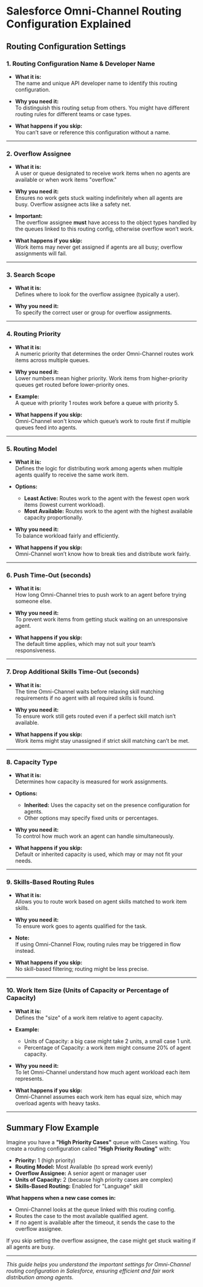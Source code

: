 # Salesforce Omni-Channel Routing Configuration Explained

## Routing Configuration Settings

### 1. Routing Configuration Name & Developer Name
- **What it is:**  
  The name and unique API developer name to identify this routing configuration.
  
- **Why you need it:**  
  To distinguish this routing setup from others. You might have different routing rules for different teams or case types.
  
- **What happens if you skip:**  
  You can’t save or reference this configuration without a name.

---

### 2. Overflow Assignee
- **What it is:**  
  A user or queue designated to receive work items when no agents are available or when work items "overflow."
  
- **Why you need it:**  
  Ensures no work gets stuck waiting indefinitely when all agents are busy. Overflow assignee acts like a safety net.
  
- **Important:**  
  The overflow assignee **must** have access to the object types handled by the queues linked to this routing config, otherwise overflow won’t work.
  
- **What happens if you skip:**  
  Work items may never get assigned if agents are all busy; overflow assignments will fail.

---

### 3. Search Scope
- **What it is:**  
  Defines where to look for the overflow assignee (typically a user).
  
- **Why you need it:**  
  To specify the correct user or group for overflow assignments.

---

### 4. Routing Priority
- **What it is:**  
  A numeric priority that determines the order Omni-Channel routes work items across multiple queues.
  
- **Why you need it:**  
  Lower numbers mean higher priority. Work items from higher-priority queues get routed before lower-priority ones.
  
- **Example:**  
  A queue with priority 1 routes work before a queue with priority 5.
  
- **What happens if you skip:**  
  Omni-Channel won't know which queue’s work to route first if multiple queues feed into agents.

---

### 5. Routing Model
- **What it is:**  
  Defines the logic for distributing work among agents when multiple agents qualify to receive the same work item.
  
- **Options:**  
  - **Least Active:** Routes work to the agent with the fewest open work items (lowest current workload).  
  - **Most Available:** Routes work to the agent with the highest available capacity proportionally.
  
- **Why you need it:**  
  To balance workload fairly and efficiently.
  
- **What happens if you skip:**  
  Omni-Channel won’t know how to break ties and distribute work fairly.

---

### 6. Push Time-Out (seconds)
- **What it is:**  
  How long Omni-Channel tries to push work to an agent before trying someone else.
  
- **Why you need it:**  
  To prevent work items from getting stuck waiting on an unresponsive agent.
  
- **What happens if you skip:**  
  The default time applies, which may not suit your team’s responsiveness.

---

### 7. Drop Additional Skills Time-Out (seconds)
- **What it is:**  
  The time Omni-Channel waits before relaxing skill matching requirements if no agent with all required skills is found.
  
- **Why you need it:**  
  To ensure work still gets routed even if a perfect skill match isn’t available.
  
- **What happens if you skip:**  
  Work items might stay unassigned if strict skill matching can’t be met.

---

### 8. Capacity Type
- **What it is:**  
  Determines how capacity is measured for work assignments.
  
- **Options:**  
  - **Inherited:** Uses the capacity set on the presence configuration for agents.  
  - Other options may specify fixed units or percentages.
  
- **Why you need it:**  
  To control how much work an agent can handle simultaneously.
  
- **What happens if you skip:**  
  Default or inherited capacity is used, which may or may not fit your needs.

---

### 9. Skills-Based Routing Rules
- **What it is:**  
  Allows you to route work based on agent skills matched to work item skills.
  
- **Why you need it:**  
  To ensure work goes to agents qualified for the task.
  
- **Note:**  
  If using Omni-Channel Flow, routing rules may be triggered in flow instead.
  
- **What happens if you skip:**  
  No skill-based filtering; routing might be less precise.

---

### 10. Work Item Size (Units of Capacity or Percentage of Capacity)
- **What it is:**  
  Defines the "size" of a work item relative to agent capacity.
  
- **Example:**  
  - Units of Capacity: a big case might take 2 units, a small case 1 unit.  
  - Percentage of Capacity: a work item might consume 20% of agent capacity.
  
- **Why you need it:**  
  To let Omni-Channel understand how much agent workload each item represents.
  
- **What happens if you skip:**  
  Omni-Channel assumes each work item has equal size, which may overload agents with heavy tasks.

---

## Summary Flow Example

Imagine you have a **"High Priority Cases"** queue with Cases waiting. You create a routing configuration called **"High Priority Routing"** with:

- **Priority:** 1 (high priority)
- **Routing Model:** Most Available (to spread work evenly)
- **Overflow Assignee:** A senior agent or manager user
- **Units of Capacity:** 2 (because high priority cases are complex)
- **Skills-Based Routing:** Enabled for "Language" skill

**What happens when a new case comes in:**

- Omni-Channel looks at the queue linked with this routing config.
- Routes the case to the most available qualified agent.
- If no agent is available after the timeout, it sends the case to the overflow assignee.

If you skip setting the overflow assignee, the case might get stuck waiting if all agents are busy.

---

*This guide helps you understand the important settings for Omni-Channel routing configuration in Salesforce, ensuring efficient and fair work distribution among agents.*

